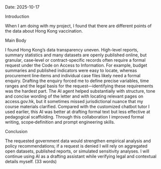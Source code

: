 Date: 2025-10-17

Introduction 

When I am doing with my project, I found that there are different points of the data about Hong Kong vaccination.

Main Body

I found Hong Kong’s data transparency uneven. High-level reports, summary statistics and many datasets are openly published online, but granular, case‑level or contract-specific records often require a formal request under the Code on Access to Information. For example, budget summaries and published indicators were easy to locate, whereas procurement line‑items and individual case files likely need a formal enquiry. Drafting the enquiry forced me to define precise variables, time ranges and the legal basis for the request—identifying these requirements was the hardest part. The AI agent helped substantially with structure, tone and concise wording of the letter and with locating relevant pages on access.gov.hk, but it sometimes missed jurisdictional nuance that my course materials clarified. Compared with the customized chatbot tutor I used earlier, this AI was better at drafting formal text but less effective at pedagogical scaffolding. Through this collaboration I improved formal writing, scope‑definition and prompt engineering skills.

Conclusion

The requested government data would strengthen empirical analysis and policy recommendations; if a request is denied I will rely on aggregated open datasets, published reports, or simulated sensitivity analyses. I will continue using AI as a drafting assistant while verifying legal and contextual details myself. (33 words)
